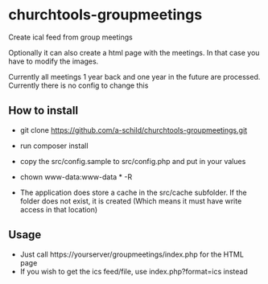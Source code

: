 # churchtools-groupmeetings
Create ical feed from group meetings

Optionally it can also create a html page with the meetings.
In that case you have to modify the images.

Currently all meetings 1 year back and one year in the future are processed.
Currently there is no config to change this

## How to install
- git clone https://github.com/a-schild/churchtools-groupmeetings.git
- run composer install
- copy the src/config.sample to src/config.php and put in your values
- chown www-data:www-data * -R

- The application does store a cache in the src/cache subfolder.
  If the folder does not exist, it is created (Which means it must have write access in that location)
  
## Usage
- Just call https://yourserver/groupmeetings/index.php for the HTML page
- If you wish to get the ics feed/file, use index.php?format=ics instead
